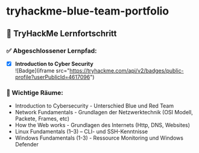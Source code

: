 # tryhackme-blue-team-portfolio
## 🧠 TryHackMe Lernfortschritt

### ✅ Abgeschlossener Lernpfad:
- [x] **Introduction to Cyber Security**  
  ![Badge](iframe src="https://tryhackme.com/api/v2/badges/public-profile?userPublicId=4617096")

### 🧩 Wichtige Räume:
- Introduction to Cybersecurity - Unterschied Blue und Red Team
- Network Fundamentals - Grundlagen der Netzwerktechnik (OSI Modell, Packete, Frames, etc)
- How the Web works - Grundlagen des Internets (Http, DNS, Websites)
- Linux Fundamentals (1–3) – CLI- und SSH-Kenntnisse
- Windows Fundamentals (1-3) - Ressource Monitoring und Windows Defender
